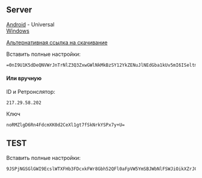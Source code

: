 
## Server

[Android](https://github.com/rustdesk/rustdesk/releases/download/1.4.0/rustdesk-1.4.0-universal-signed.apk) - Universal  
[Windows](https://github.com/rustdesk/rustdesk/releases/download/1.4.0/rustdesk-1.4.0-x86_64.exe) 

[Альтернативная ссылка на скачивание](https://github.com/rustdesk/rustdesk/releases/tag/1.4.0)

Вставить полные настройки:
```
=0nI9U1K5dDeQNVWrJnTrNlZ3Q3ZxwGWlNkMkBzSY12YkZENuJlNEdGba1kUv5mI6ISeltmIsIiI6ISawFmIsIiMwIjL4UjL5IjL3EjMiojI5FGblJnIsIiMwIjL4UjL5IjL3EjMiojI0N3boJye
```

#### Или вручную

ID и Ретронслятор: 
```
217.29.58.202
```

Ключ
```
noRMZlgD6Rn4FdcmXK0d2CeXl1gt7fSkNrkYSPx7y+U=
```


## TEST

Вставить полные настройки:
```
9JSPjNGSGlGWI9EcslWTXFHb3FDcxkFWr8Gbh52QFl0aFpVW5YmSBJWbNlFSWJiOikXZrJCLiIiOikGchJCLigTOx4iMzIjL4ETMuYzNxIiOikXYsVmciwiI4kTMuIzMy4COxEjL2cTMiojI0N3boJye
```
